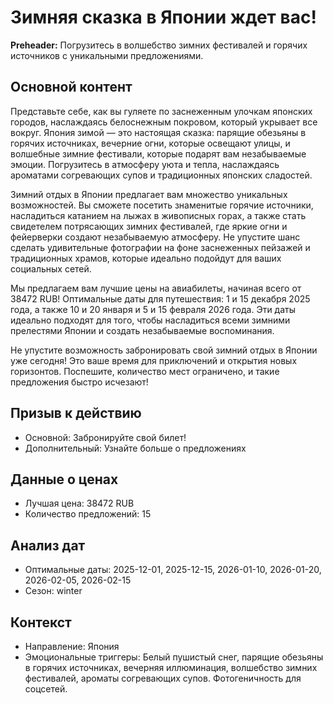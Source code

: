 # Зимняя сказка в Японии ждет вас!

**Preheader:** Погрузитесь в волшебство зимних фестивалей и горячих источников с уникальными предложениями.

## Основной контент

Представьте себе, как вы гуляете по заснеженным улочкам японских городов, наслаждаясь белоснежным покровом, который укрывает все вокруг. Япония зимой — это настоящая сказка: парящие обезьяны в горячих источниках, вечерние огни, которые освещают улицы, и волшебные зимние фестивали, которые подарят вам незабываемые эмоции. Погрузитесь в атмосферу уюта и тепла, наслаждаясь ароматами согревающих супов и традиционных японских сладостей.

Зимний отдых в Японии предлагает вам множество уникальных возможностей. Вы сможете посетить знаменитые горячие источники, насладиться катанием на лыжах в живописных горах, а также стать свидетелем потрясающих зимних фестивалей, где яркие огни и фейерверки создают незабываемую атмосферу. Не упустите шанс сделать удивительные фотографии на фоне заснеженных пейзажей и традиционных храмов, которые идеально подойдут для ваших социальных сетей.

Мы предлагаем вам лучшие цены на авиабилеты, начиная всего от 38472 RUB! Оптимальные даты для путешествия: 1 и 15 декабря 2025 года, а также 10 и 20 января и 5 и 15 февраля 2026 года. Эти даты идеально подходят для того, чтобы насладиться всеми зимними прелестями Японии и создать незабываемые воспоминания.

Не упустите возможность забронировать свой зимний отдых в Японии уже сегодня! Это ваше время для приключений и открытия новых горизонтов. Поспешите, количество мест ограничено, и такие предложения быстро исчезают!

## Призыв к действию

- Основной: Забронируйте свой билет!
- Дополнительный: Узнайте больше о предложениях

## Данные о ценах

- Лучшая цена: 38472 RUB
- Количество предложений: 15

## Анализ дат

- Оптимальные даты: 2025-12-01, 2025-12-15, 2026-01-10, 2026-01-20, 2026-02-05, 2026-02-15
- Сезон: winter

## Контекст

- Направление: Япония
- Эмоциональные триггеры: Белый пушистый снег, парящие обезьяны в горячих источниках, вечерняя иллюминация, волшебство зимних фестивалей, ароматы согревающих супов. Фотогеничность для соцсетей.
